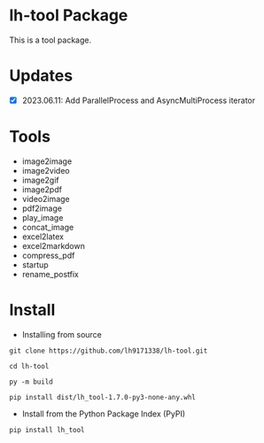 # lh-tool Package

This is a tool package. 

# Updates

 - [x] 2023.06.11: Add ParallelProcess and AsyncMultiProcess iterator

# Tools

* image2image
* image2video
* image2gif
* image2pdf
* video2image
* pdf2image
* play_image
* concat_image
* excel2latex
* excel2markdown
* compress_pdf
* startup
* rename_postfix

# Install

* Installing from source
```shell
git clone https://github.com/lh9171338/lh-tool.git

cd lh-tool

py -m build

pip install dist/lh_tool-1.7.0-py3-none-any.whl
```

* Install from the Python Package Index (PyPI)
```shell
pip install lh_tool
```